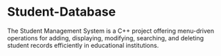 # Student-Database
The Student Management System is a C++ project offering menu-driven operations for adding, displaying, modifying, searching, and deleting student records efficiently in educational institutions.
